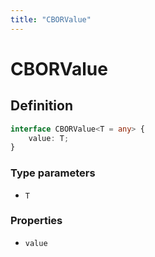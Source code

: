 ```yaml
---
title: "CBORValue"
---
```


# CBORValue

## Definition

```ts
interface CBORValue<T = any> {
	value: T;
}
```

### Type parameters

- `T`

### Properties

- `value`

